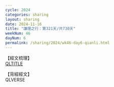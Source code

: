```yaml
---
cycle: 2024
categories: sharing
layout: sharing
date: 2024-11-16
title: "謙理之行：第321天/共730天"
weekNum: 46
dayNum: 6
permalink: /sharing/2024/wk46-day6-qianli.html
---
```

【經文梳理】  
[QLTITLE](QLLINK)

【背經經文】  
QLVERSE
